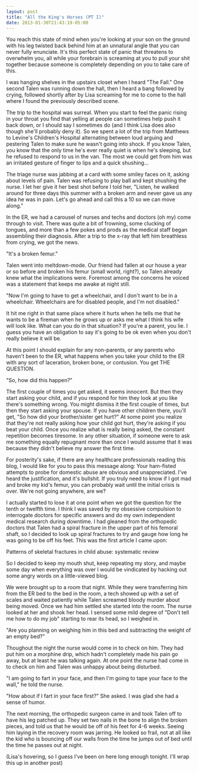 ```yaml
---
layout: post
title: "All the King's Horses (PT I)"
date: 2013-01-30T21:43:19-05:00
---
```


You reach this state of mind when you're looking at your son on the ground with his leg twisted back behind him at an unnatural angle that you can never fully enunciate. It's this perfect state of panic that threatens to overwhelm you, all while your forebrain is screaming at you to pull your shit together because someone is completely depending on you to take care of this.

I was hanging shelves in the upstairs closet when I heard "The Fall." One second Talen was running down the hall, then I heard a bang followed by crying, followed shortly after by Lisa screaming for me to come to the hall where I found the previously described scene.

The trip to the hospital was surreal. When you start to feel the panic rising in your throat you find that yelling at people can sometimes help push it back down, or I should say I sometimes do (and I think Lisa does also though she'll probably deny it). So we spent a lot of the trip from Matthews to Levine's Children's Hospital alternating between loud arguing and pestering Talen to make sure he wasn't going into shock. If you know Talen, you know that the only time he's ever really quiet is when he's sleeping, but he refused to respond to us in the van. The most we could get from him was an irritated gesture of finger to lips and a quick shushing... 

The triage nurse was jabbing at a card with some smiley faces on it, asking about levels of pain. Talen was refusing to play ball and kept shushing the nurse. I let her give it her best shot before I told her, "Listen, he walked around for three days this summer with a broken arm and never gave us any idea he was in pain. Let's go ahead and call this a 10 so we can move along."

In the ER, we had a carousel of nurses and techs and doctors (oh my) come through to visit. There was quite a bit of frowning, some clucking of tongues, and more than a few pokes and prods as the medical staff began assembling their diagnosis. After a trip to the x-ray that left him breathless from crying, we got the news.

"It's a broken femur."

Talen went into meltdown-mode. Our friend had fallen at our house a year or so before and broken his femur (small world, right?), so Talen already knew what the implications were. Foremost among the concerns he voiced was a statement that keeps me awake at night still.

"Now I'm going to have to get a wheelchair, and I don't want to be in a wheelchair. Wheelchairs are for disabled people, and I'm not disabled."

It hit me right in that same place where it hurts when he tells me that he wants to be a fireman when he grows up or asks me what I think his wife will look like. What can you do in that situation? If you're a parent, you lie. I guess you have an obligation to say it's going to be ok even when you don't really believe it will be.

 At this point I should explain for any non-parents, or any parents who haven't been to the ER, what happens when you take your child to the ER with any sort of laceration, broken bone, or contusion. You get THE QUESTION.

"So, how did this happen?"

The first couple of times you get asked, it seems innocent. But then they start asking your child, and if you respond for him they look at you like there's something wrong. You might dismiss it the first couple of times, but then they start asking your spouse. If you have other children there, you'll get, "So how did your brother/sister get hurt?" At some point you realize that they're not really asking how your child got hurt, they're asking if you beat your child. Once you realize what is really being asked, the constant repetition becomes tiresome. In any other situation, if someone were to ask me something equally repugnant more than once I would assume that it was because they didn't believe my answer the first time.

For posterity's sake, if there are any healthcare professionals reading this blog, I would like for you to pass this message along: Your ham-fisted attempts to probe for domestic abuse are obvious and unappreciated. I've heard the justification, and it's bullshit. If you truly need to know if I got mad and broke my kid's femur, you can probably wait until the initial crisis is over. We're not going anywhere, are we?

 I actually started to lose it at one point when we got the question for the tenth or twelfth time. I think I was saved by my obsessive compulsion to interrogate doctors for specific answers and do my own independent medical research during downtime. I had gleaned from the orthopedic doctors that Talen had a spiral fracture in the upper part of his femoral shaft, so I decided to look up spiral fractures to try and gauge how long he was going to be off his feet. This was the first article I came upon:

Patterns of skeletal fractures in child abuse: systematic review

So I decided to keep my mouth shut, keep repeating my story, and maybe some day when everything was over I would be vindicated by hacking out some angry words on a little-viewed blog.

We were brought up to a room that night. While they were transferring him from the ER bed to the bed in the room, a tech showed up with a set of scales and waited patiently while Talen screamed bloody murder about being moved. Once we had him settled she started into the room. The nurse looked at her and shook her head. I sensed some mild degree of "Don't tell me how to do my job" starting to rear its head, so I weighed in.

"Are you planning on weighing him in this bed and subtracting the weight of an empty bed?"

Thoughout the night the nurse would come in to check on him. They had put him on a morphine drip, which hadn't completely made his pain go away, but at least he was talking again. At one point the nurse had come in to check on him and Talen was unhappy about being disturbed.

"I am going to fart in your face, and then I'm going to tape your face to the wall," he told the nurse.

"How about if I fart in your face first?" She asked. I was glad she had a sense of humor.

The next morning, the orthopedic surgeon came in and took Talen off to have his leg patched up. They set two nails in the bone to align the broken pieces, and told us that he would be off of his feet for 4-6 weeks. Seeing him laying in the recovery room was jarring. He looked so frail, not at all like the kid who is bouncing off our walls from the time he jumps out of bed until the time he passes out at night.

(Lisa's hovering, so I guess I've been on here long enough tonight. I'll wrap this up in another post)
